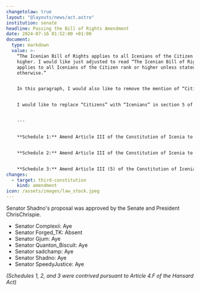 ```yaml
---
changetolaw: true
layout: "@layouts/news/act.astro"
institution: senate
headline: Passing the Bill of Rights Amendment
date: 2024-07-16 01:52:00 +01:00
document:
  type: markdown
  value: >-
    “The Icenian Bill of Rights applies to all Icenians of the Citizen rank or
    higher. I would like just adjusted to read “The Icenian Bill of Rights
    applies to all Icenians of the Citizen rank or higher unless stated
    otherwise.”


    In this paragraph, I would also like to remove the mention of “Citizens” in the closing sentence. Instead of “These rights may be suspended as part of punishment for a crime that a citizen has been convicted of.” It would instead read “These rights may be suspended as part of punishment for a crime they have been duly convicted of.”


    I would like to replace “Citizens” with “Icenians” in section 5 of the Bill of Rights”.


    ---


    **Schedule 1:** Amend Article III of the Constitution of Icenia to replace <removed>The Icenian Bill of Rights applies to all Icenians of the Citizen rank or higher.</removed> with <added>The Icenian Bill of Rights applies to all Icenians of the Citizen rank or higher unless stated otherwise.</added>


    **Schedule 2:** Amend Article III of the Constitution of Icenia to replace <removed>These rights may be suspended as part of punishment for a crime that a citizen has been convicted of.</removed> with <added>These rights may be suspended as part of punishment for a crime they have been duly convicted of.</added>


    **Schedule 3:** Amend Article III (5) of the Constitution of Icenia to replace <removed>Citizens are guaranteed freedom from slavery, indentured servitude, or involuntary servitude.</removed> with <added>Icenians are guaranteed freedom from slavery, indentured servitude, or involuntary servitude.</added>
changes:
  - target: third-constitution
    kind: amendment
icon: /assets/images/law_stock.jpeg
---
```

Senator Shadno's proposal was approved by the Senate and President ChrisChrispie.<!--more-->

* Senator Complexii: Aye
* Senator Forged_TK: Absent
* Senator Gjum: Aye
* Senator Quanton_Biscuit: Aye
* Senator sadchamp: Aye
* Senator Shadno: Aye
* Senator SpeedyJustice: Aye

*(Schedules 1, 2, and 3 were contrived pursuant to Article 4.F of the Hansard Act)*
